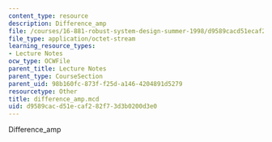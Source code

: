 ```yaml
---
content_type: resource
description: Difference_amp
file: /courses/16-881-robust-system-design-summer-1998/d9589cacd51ecaf282f73d3b0200d3e0_difference_amp.mcd
file_type: application/octet-stream
learning_resource_types:
- Lecture Notes
ocw_type: OCWFile
parent_title: Lecture Notes
parent_type: CourseSection
parent_uid: 98b160fc-873f-f25d-a146-4204891d5279
resourcetype: Other
title: difference_amp.mcd
uid: d9589cac-d51e-caf2-82f7-3d3b0200d3e0
---
```

Difference_amp

